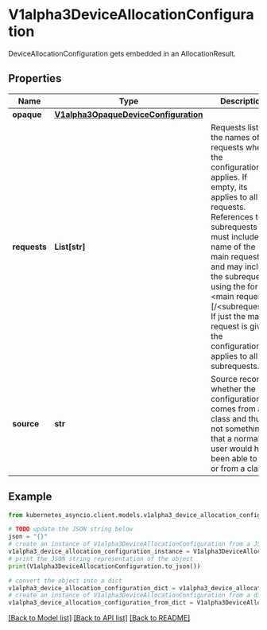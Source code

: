 # V1alpha3DeviceAllocationConfiguration

DeviceAllocationConfiguration gets embedded in an AllocationResult.

## Properties

Name | Type | Description | Notes
------------ | ------------- | ------------- | -------------
**opaque** | [**V1alpha3OpaqueDeviceConfiguration**](V1alpha3OpaqueDeviceConfiguration.md) |  | [optional] 
**requests** | **List[str]** | Requests lists the names of requests where the configuration applies. If empty, its applies to all requests.  References to subrequests must include the name of the main request and may include the subrequest using the format &lt;main request&gt;[/&lt;subrequest&gt;]. If just the main request is given, the configuration applies to all subrequests. | [optional] 
**source** | **str** | Source records whether the configuration comes from a class and thus is not something that a normal user would have been able to set or from a claim. | 

## Example

```python
from kubernetes_asyncio.client.models.v1alpha3_device_allocation_configuration import V1alpha3DeviceAllocationConfiguration

# TODO update the JSON string below
json = "{}"
# create an instance of V1alpha3DeviceAllocationConfiguration from a JSON string
v1alpha3_device_allocation_configuration_instance = V1alpha3DeviceAllocationConfiguration.from_json(json)
# print the JSON string representation of the object
print(V1alpha3DeviceAllocationConfiguration.to_json())

# convert the object into a dict
v1alpha3_device_allocation_configuration_dict = v1alpha3_device_allocation_configuration_instance.to_dict()
# create an instance of V1alpha3DeviceAllocationConfiguration from a dict
v1alpha3_device_allocation_configuration_from_dict = V1alpha3DeviceAllocationConfiguration.from_dict(v1alpha3_device_allocation_configuration_dict)
```
[[Back to Model list]](../README.md#documentation-for-models) [[Back to API list]](../README.md#documentation-for-api-endpoints) [[Back to README]](../README.md)


